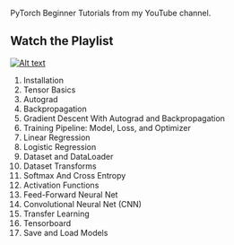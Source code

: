 PyTorch Beginner Tutorials from my YouTube channel.

## Watch the Playlist 
  [![Alt text](https://img.youtube.com/vi/EMXfZB8FVUA/hqdefault.jpg)](https://www.youtube.com/watch?v=EMXfZB8FVUA&list=PLqnslRFeH2UrcDBWF5mfPGpqQDSta6VK4)
  
  1. Installation
  2. Tensor Basics
  3. Autograd
  4. Backpropagation
  5. Gradient Descent With Autograd and Backpropagation
  6. Training Pipeline: Model, Loss, and Optimizer
  7. Linear Regression
  8. Logistic Regression
  9. Dataset and DataLoader
  10. Dataset Transforms
  11. Softmax And Cross Entropy
  12. Activation Functions
  13. Feed-Forward Neural Net
  14. Convolutional Neural Net (CNN)
  15. Transfer Learning
  16. Tensorboard
  17. Save and Load Models
